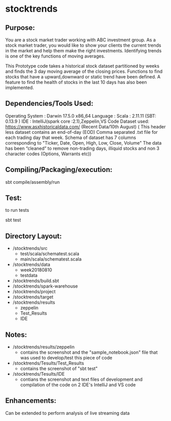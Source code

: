 # stocktrends
## Purpose: 
You are a stock market trader working with ABC investment
group. As a stock market trader, you would like to show your clients the
current trends in the market and help them make the right investments.
Identifying trends is one of the key functions of moving averages.

This Prototype code takes a historical stock dataset partitioned by
weeks and finds the 3 day moving average of the closing prices.
Functions to find stocks that have a upward,downward or static trend
have been defined. A feature to find the health of stocks in the last 10
days has also been implemented.

##  Dependencies/Tools Used:

Operating System : Darwin 17.5.0 x86\_64 Language : Scala : 2.11.11
(SBT: 0.13.9 ) IDE : IntelliJ(spark core :2.1),Zeppelin,VS Code Dataset
used: https://www.asxhistoricaldata.com/ (Recent Data/10th August) (
This header less dataset contains an end-of-day (EOD) Comma separated
.txt file for each trading day that week. Schema of dataset has 7
columns corresponding to "Ticker, Date, Open, High, Low, Close, Volume"
The data has been “cleaned” to remove non-trading days, illiquid stocks
and non 3 character codes (Options, Warrants etc))

##  Compiling/Packaging/execution:

sbt compile/assembly/run

## Test:

to run tests

sbt test

## Directory Layout:

* /stocktrends/src 
  * test/scala/schematest.scala
  * main/scala/schematest.scala 
* /stocktrends/data
  * week20180810 
  * testdata
* /stocktrends/build.sbt 
* /stocktrends/spark-warehouse 
* /stocktrends/project
* /stocktrends/target 
* /stocktrends/results
  * zeppelin
  * Test\_Results
  * IDE

## Notes: 
* /stocktrends/results/zeppelin 
  * contains the screenshot and the "sample_notebook.json" file that was used to develop/test this piece of code
* /stocktrends/Tesults/Test\_Results
  * contains the screenshot of "sbt test" 
* /stocktrends/Tesults/IDE
   * contians the screenshot and text files of development and compilation of the code  on 2 IDE's IntelliJ and VS code

## Enhancements: 
Can be extended to perform analysis of live streaming data
